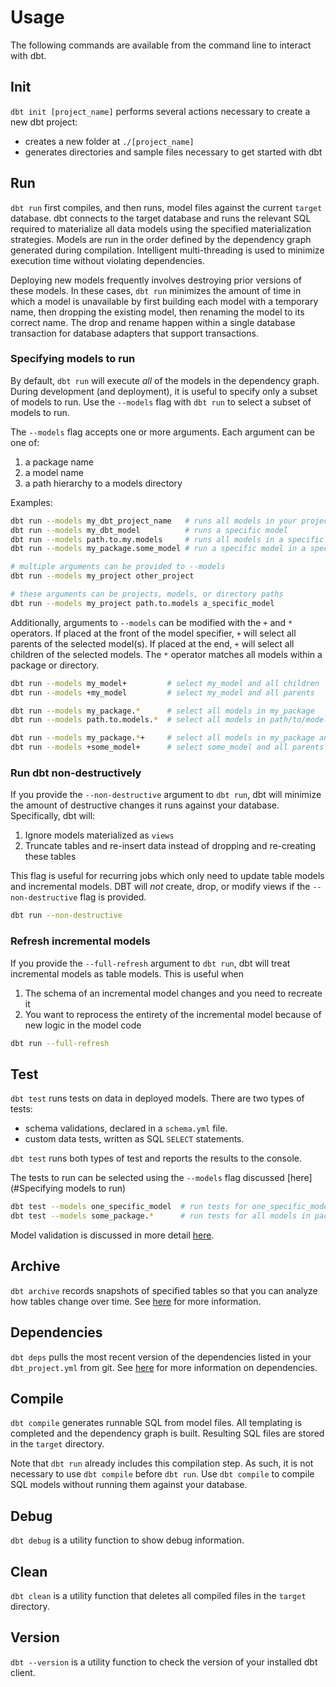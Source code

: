 # Usage

The following commands are available from the command line to interact with dbt.

## Init

`dbt init [project_name]` performs several actions necessary to create a new dbt project:

- creates a new folder at `./[project_name]`
- generates directories and sample files necessary to get started with dbt

## Run

`dbt run` first compiles, and then runs, model files against the current `target` database. dbt connects to the target database and runs the relevant SQL required to materialize all data models using the specified materialization strategies. Models are run in the order defined by the dependency graph generated during compilation. Intelligent multi-threading is used to minimize execution time without violating dependencies.

Deploying new models frequently involves destroying prior versions of these models. In these cases, `dbt run` minimizes the amount of time in which a model is unavailable by first building each model with a temporary name, then dropping the existing model, then renaming the model to its correct name. The drop and rename happen within a single database transaction for database adapters that support transactions.

### Specifying models to run

By default, `dbt run` will execute _all_ of the models in the dependency graph. During development (and deployment), it is useful to specify only a subset of models to run. Use the `--models` flag with `dbt run` to select a subset of models to run.

The `--models` flag accepts one or more arguments. Each argument can be one of:
1. a package name
2. a model name
3. a path hierarchy to a models directory

Examples:
```bash
dbt run --models my_dbt_project_name   # runs all models in your project
dbt run --models my_dbt_model          # runs a specific model
dbt run --models path.to.my.models     # runs all models in a specific directory
dbt run --models my_package.some_model # run a specific model in a specific package

# multiple arguments can be provided to --models
dbt run --models my_project other_project

# these arguments can be projects, models, or directory paths
dbt run --models my_project path.to.models a_specific_model
```

Additionally, arguments to `--models` can be modified with the `+` and `*` operators. If placed at the front of the model specifier, `+` will select all parents of the selected model(s). If placed at the end, `+` will select all children of the selected models. The `*` operator matches all models within a package or directory.

```bash
dbt run --models my_model+         # select my_model and all children
dbt run --models +my_model         # select my_model and all parents

dbt run --models my_package.*      # select all models in my_package
dbt run --models path.to.models.*  # select all models in path/to/models

dbt run --models my_package.*+     # select all models in my_package and their children
dbt run --models +some_model+      # select some_model and all parents and children
```

### Run dbt non-destructively

If you provide the `--non-destructive` argument to `dbt run`, dbt will minimize the amount of destructive changes it runs against your database. Specifically, dbt
will:

 1. Ignore models materialized as `views`
 2. Truncate tables and re-insert data instead of dropping and re-creating these tables

This flag is useful for recurring jobs which only need to update table models and incremental models. DBT will _not_ create, drop, or modify views if the `--non-destructive` flag is provided.

```bash
dbt run --non-destructive
```

### Refresh incremental models

If you provide the `--full-refresh` argument to `dbt run`, dbt will treat incremental models as table models. This is useful when

1. The schema of an incremental model changes and you need to recreate it
2. You want to reprocess the entirety of the incremental model because of new logic in the model code

```bash
dbt run --full-refresh
```

## Test

`dbt test` runs tests on data in deployed models. There are two types of tests:

- schema validations, declared in a `schema.yml` file.
- custom data tests, written as SQL `SELECT` statements.

`dbt test` runs both types of test and reports the results to the console.

The tests to run can be selected using the `--models` flag discussed [here](#Specifying models to run)

```bash
dbt test --models one_specific_model  # run tests for one_specific_model
dbt test --models some_package.*      # run tests for all models in package
```

Model validation is discussed in more detail [here](testing/).

## Archive

`dbt archive` records snapshots of specified tables so that you can analyze how tables change over time. See [here](archival/) for more information.

## Dependencies

`dbt deps` pulls the most recent version of the dependencies listed in your `dbt_project.yml` from git. See [here](package-management/) for more information on dependencies.

## Compile

`dbt compile` generates runnable SQL from model files. All templating is completed and the dependency graph is built. Resulting SQL files are stored in the `target` directory.

Note that `dbt run` already includes this compilation step. As such, it is not necessary to use `dbt compile` before `dbt run`. Use `dbt compile` to compile SQL models without running them against your database.

## Debug

`dbt debug` is a utility function to show debug information.

## Clean

`dbt clean` is a utility function that deletes all compiled files in the `target` directory.

## Version

`dbt --version` is a utility function to check the version of your installed dbt client.

